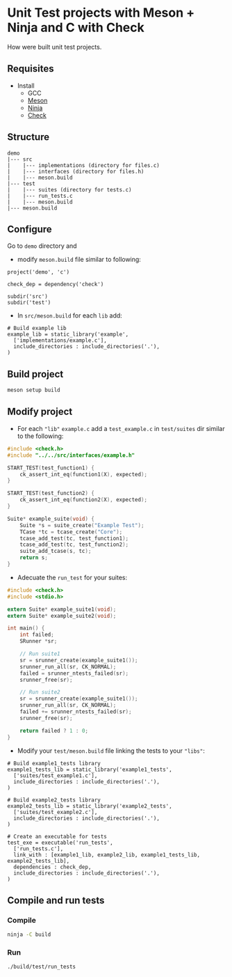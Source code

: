 
# Unit Test projects with Meson + Ninja and C with Check
How were built unit test projects.

## Requisites
- Install
  - GCC
  - [Meson](https://github.com/mesonbuild/meson)
  - [Ninja](https://github.com/ninja-build/ninja)
  - [Check](https://libcheck.github.io/check/index.html)

## Structure
```text
demo
|--- src
|    |--- implementations (directory for files.c)
|    |--- interfaces (directory for files.h)
|    |--- meson.build
|--- test
|    |--- suites (directory for tests.c)
|    |--- run_tests.c
|    |--- meson.build
|--- meson.build
```

## Configure
Go to `demo` directory and
- modify `meson.build` file similar to following:
```meson
project('demo', 'c')

check_dep = dependency('check')

subdir('src')
subdir('test')
```

- In `src/meson.build` for each `lib` add:
```meson
# Build example lib
example_lib = static_library('example',
  ['implementations/example.c'],
  include_directories : include_directories('.'),
)
```

## Build project
```bash
meson setup build
```

## Modify project
- For each `"lib"` `example.c` add a `test_example.c` in `test/suites` dir similar to the following:
```c
#include <check.h>
#include "../../src/interfaces/example.h"

START_TEST(test_function1) {
    ck_assert_int_eq(function1(X), expected);
}

START_TEST(test_function2) {
    ck_assert_int_eq(function2(X), expected);
}

Suite* example_suite(void) {
    Suite *s = suite_create("Example Test");
    TCase *tc = tcase_create("Core");
    tcase_add_test(tc, test_function1);
    tcase_add_test(tc, test_function2);
    suite_add_tcase(s, tc);
    return s;
}
```
- Adecuate the `run_test` for your suites:
```c
#include <check.h>
#include <stdio.h>

extern Suite* example_suite1(void);
extern Suite* example_suite2(void);

int main() {
    int failed;
    SRunner *sr;

    // Run suite1
    sr = srunner_create(example_suite1());
    srunner_run_all(sr, CK_NORMAL);
    failed = srunner_ntests_failed(sr);
    srunner_free(sr);

    // Run suite2
    sr = srunner_create(example_suite1());
    srunner_run_all(sr, CK_NORMAL);
    failed += srunner_ntests_failed(sr);
    srunner_free(sr);

    return failed ? 1 : 0;
}
```
- Modify your `test/meson.build` file linking the tests to your `"libs"`:
```meson
# Build example1_tests library
example1_tests_lib = static_library('example1_tests',
  ['suites/test_example1.c'],
  include_directories : include_directories('.'),
)

# Build example2_tests library
example2_tests_lib = static_library('example2_tests',
  ['suites/test_example2.c'],
  include_directories : include_directories('.'),
)

# Create an executable for tests
test_exe = executable('run_tests',
  ['run_tests.c'],
  link_with : [example1_lib, example2_lib, example1_tests_lib, example2_tests_lib],
  dependencies : check_dep,
  include_directories : include_directories('.'),
)
```

## Compile and run tests
### Compile
```bash
ninja -C build
```
### Run
```bash
./build/test/run_tests
```